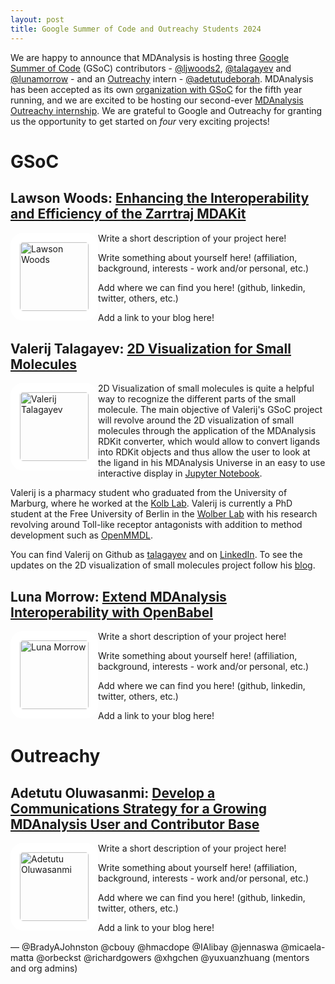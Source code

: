 ```yaml
---
layout: post
title: Google Summer of Code and Outreachy Students 2024
---
```


We are happy to announce that MDAnalysis is hosting three [Google Summer of Code][gsoc] (GSoC) contributors - [@ljwoods2](https://github.com/ljwoods2), [@talagayev](https://github.com/talagayev) and [@lunamorrow](https://github.com/lunamorrow) - and an [Outreachy][outreachy] intern - [@adetutudeborah](https://github.com/adetutudeborah). MDAnalysis has been accepted as its own [organization with GSoC][mda-gsoc] for the fifth year running, and we are excited to be hosting our second-ever [MDAnalysis Outreachy internship](https://www.outreachy.org/alums/2024-05/). We are grateful to Google and Outreachy for granting us the opportunity to get started on _four_ very exciting projects!

# GSoC

## Lawson Woods: [Enhancing the Interoperability and Efficiency of the Zarrtraj MDAKit](https://summerofcode.withgoogle.com/programs/2024/projects/BYYAE9MR)

<img
src="Picture Here"
title="Lawson Woods" alt="Lawson Woods"
style="float: left; width: 110px; height: 110px; border-radius: 20px; border: 15px solid white" />

Write a short description of your project here!

Write something about yourself here! (affiliation, background, interests - work and/or personal, etc.)

Add where we can find you here! (github, linkedin, twitter, others, etc.)

Add a link to your blog here!

## Valerij Talagayev: [2D Visualization for Small Molecules](https://summerofcode.withgoogle.com/programs/2024/projects/sfy3kuqc)

<img
src="https://avatars.githubusercontent.com/talagayev"
title="Valerij Talagayev" alt="Valerij Talagayev"
style="float: left; width: 110px; height: 110px; border-radius: 20px; border: 15px solid white" />

2D Visualization of small molecules is quite a helpful way to recognize the different parts of the small molecule. The main objective of Valerij's GSoC project will revolve around the 2D visualization of small molecules through the application of the MDAnalysis RDKit converter, which would allow to convert ligands into RDKit objects and thus allow the user to look at the ligand in his MDAnalysis Universe in an easy to use interactive display in [Jupyter Notebook](https://jupyter-notebook.readthedocs.io/en/stable/).

Valerij is a pharmacy student who graduated from the University of Marburg, where he worked at the [Kolb Lab](https://www.uni-marburg.de/en/fb16/ipc/kolb-group). Valerij is currently a PhD student at the Free University of Berlin in the [Wolber Lab](https://www.bcp.fu-berlin.de/en/pharmazie/faecher/pharmazeutische_chemie/wolber/index.html) with his research revolving around Toll-like receptor antagonists with addition to method development such as [OpenMMDL](https://github.com/wolberlab/OpenMMDL).

You can find Valerij on Github as [talagayev](https://github.com/talagayev) and on [LinkedIn](https://www.linkedin.com/in/valerij-talagayev-260bb820b). To see the updates on the 2D visualization of small molecules project follow his [blog](https://talagayev.github.io/). 

## Luna Morrow: [Extend MDAnalysis Interoperability with OpenBabel](https://summerofcode.withgoogle.com/programs/2024/projects/yLzX6MjS)

<img
src="Picture Here"
title="Luna Morrow" alt="Luna Morrow"
style="float: left; width: 110px; height: 110px; border-radius: 20px; border: 15px solid white" />

Write a short description of your project here!

Write something about yourself here! (affiliation, background, interests - work and/or personal, etc.)

Add where we can find you here! (github, linkedin, twitter, others, etc.)

Add a link to your blog here!

# Outreachy

## Adetutu Oluwasanmi: [Develop a Communications Strategy for a Growing MDAnalysis User and Contributor Base](https://www.outreachy.org/alums/2024-05/)

<img
src="Picture Here"
title="Adetutu Oluwasanmi" alt="Adetutu Oluwasanmi"
style="float: left; width: 110px; height: 110px; border-radius: 20px; border: 15px solid white" />

Write a short description of your project here!

Write something about yourself here! (affiliation, background, interests - work and/or personal, etc.)

Add where we can find you here! (github, linkedin, twitter, others, etc.)

Add a link to your blog here!

— @BradyAJohnston @cbouy @hmacdope @IAlibay @jennaswa @micaela-matta @orbeckst @richardgowers @xhgchen @yuxuanzhuang (mentors and org admins)

[gsoc]: https://summerofcode.withgoogle.com
[outreachy]: https://www.outreachy.org/
[mda-gsoc]: https://summerofcode.withgoogle.com/programs/2024/organizations/mdanalysis
